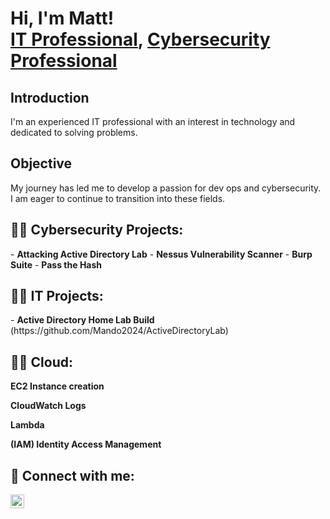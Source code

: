 <h1>Hi, I'm Matt! <br/><a href="https://github.com/mando2024">IT Professional</a>, <a href="https://www.linkedin.com/in/matthew-esmaieli-57718ba7/">Cybersecurity Professional</a></h1>

## Introduction


I'm an experienced IT professional with an interest in technology and dedicated to solving problems.

## Objective


My journey has led me to develop a passion for dev ops and cybersecurity. I am eager to continue to transition into these fields. 



<h2>👨‍💻 Cybersecurity Projects:</h2>
- <b>Attacking Active Directory Lab</b>
- <b>Nessus Vulnerability Scanner</b> 
- <b>Burp Suite</b>
- <b>Pass the Hash</b>


 
<h2>👨‍💻 IT Projects:</h2>
- <b>Active Directory Home Lab Build</b> (https://github.com/Mando2024/ActiveDirectoryLab)


<h2>👨‍💻 Cloud:</h2>
 <b> EC2 Instance creation</b>

 <b> CloudWatch Logs</b>

 <b> Lambda </b>

<b> (IAM) Identity Access Management</b>


<h2> 🤳 Connect with me:</h2>

[<img align="left" alt="MatthewEsmaieli | LinkedIn" width="22px" src="https://cdn.jsdelivr.net/npm/simple-icons@v3/icons/linkedin.svg" />][linkedin]



[linkedin]: https://www.linkedin.com/in/matthew-esmaieli-57718ba7

<!--
**mando2024/mando2024** is a ✨ _special_ ✨ repository because its `README.md` (this file) appears on your GitHub profile.

Here are some ideas to get you started:

- 🔭 I’m currently working on PNPT for TCM Security
- 🌱 I’m currently learning AWS CLF-CO2
- 👯 I’m looking to collaborate on ...
- 🤔 I’m looking for help with ...
- 💬 Ask me about ...
- 📫 How to reach me: ...
- 😄 Pronouns: ...
- ⚡ Fun fact: ...
-->
